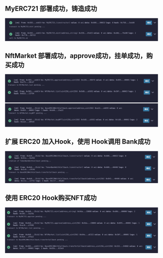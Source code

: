 ## MyERC721 部署成功，铸造成功
![](./运行截图1.png)

## NftMarket 部署成功，approve成功，挂单成功，购买成功
![](./运行截图2.png)
![](./运行截图3.png)

## 扩展 ERC20 加入Hook，使用 Hook调用 Bank成功
![](./运行截图4.png)

## 使用 ERC20 Hook购买NFT成功
![](./运行截图5.png)